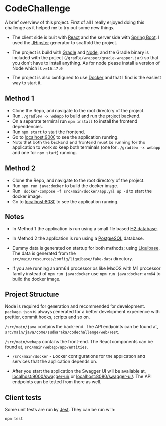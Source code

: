 # CodeChallenge

A brief overview of this project. First of all I really enjoyed doing this challenge as it helped me to try out some new things.

- The client side is built with [React](https://react.dev/) and the server side with [Spring Boot](https://spring.io/projects/spring-boot). I used the [JHipster](https://www.jhipster.tech/) generator to scaffold the project.

- The project is build with [Gradle](https://gradle.org/) and [Node](https://nodejs.org/en), and the Gradle binary is included with the project (`/gradle/wrapper/gradle-wrapper.jar`) so that you don't have to install anything. As for node please install a version of Node which is `>=16.17.0`

- The project is also configured to use [Docker](https://www.docker.com/) and that I find is the easiest way to start it.

## Method 1

- Clone the Repo, and navigate to the root directory of the project.
- Run `./gradlew -x webapp` to build and run the project backend.
- On a separate terminal run `npm install` to install the frontend dependencies.
- Run `npm start` to start the frontend.
- Go to [localhost:9000](http://localhost:9000/) to see the application running.
- Note that both the backend and frontend must be running for the application to work so keep both terminals (one for `./gradlew -x webapp` and one for `npm start`) running.

## Method 2

- Clone the Repo, and navigate to the root directory of the project.
- Run `npm run java:docker` to build the docker image.
- Run ` docker-compose -f src/main/docker/app.yml up -d` to start the docker image.
- Go to [localhost:8080](http://localhost:8080/) to see the application running.

## Notes

- In Method 1 the application is run using a small file based [H2 database](http://h2database.com/html/main.html).

- In Method 2 the application is run using a [PostgreSQL](https://www.postgresql.org/) database.

- Dummy data is generated on startup for both methods; using [Liquibase](https://www.liquibase.org/). The data is generated from the `src/main/resources/config/liquibase/fake-data` directory.

- If you are running an arm64 processor os like MacOS with M1 processor family instead of `npm run java:docker` use `npm run java:docker:arm64` to build the docker image.

## Project Structure

Node is required for generation and recommended for development. `package.json` is always generated for a better development experience with prettier, commit hooks, scripts and so on.

`/src/main/java` contains the back-end. The API endpoints can be found at, `src/main/java/come/sudharaka/codechallenge/web/rest`.

`/src/main/webapp` contains the front-end. The React components can be found at, `src/main/webapp/app/entities`.

- `/src/main/docker` - Docker configurations for the application and services that the application depends on.

- After you start the application the Swagger UI will be available at, [localhost:9000/swagger-ui/](http://localhost:9000/admin/docs) or [localhost:8080/swagger-ui/](http://localhost:8080/admin/docs). The API endpoints can be tested from there as well.

## Client tests

Some unit tests are run by [Jest](https://jestjs.io/). They can be run with:

```
npm test
```
